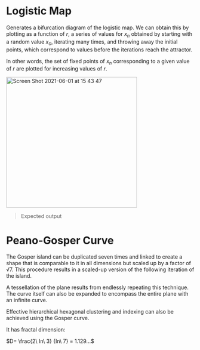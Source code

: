 # Logistic Map

Generates a bifurcation diagram of the logistic map. We can obtain this by plotting as a function of <i>r</i>, a series of values for <i>x<sub>n</sub></i> obtained by starting with a random value <i>x<sub>0</sub></i>, iterating many times, and throwing away the initial points, which correspond to values before the iterations reach the attractor.

In other words, the set of fixed points of <i>x<sub>n</sub></i> corresponding to a given value of <i>r</i> are plotted for increasing values of <i>r</i>.

<img width="350" alt="Screen Shot 2021-06-01 at 15 43 47" src="https://user-images.githubusercontent.com/83437383/120394157-44f86080-c2f0-11eb-9987-fe1abf9e6f0f.png">

> Expected output

# Peano-Gosper Curve

The Gosper island can be duplicated seven times and linked to create a shape that is comparable to it in all dimensions but scaled up by a factor of √7. This procedure results in a scaled-up version of the following iteration of the island. 

A tessellation of the plane results from endlessly repeating this technique. The curve itself can also be expanded to encompass the entire plane with an infinite curve.

Effective hierarchical hexagonal clustering and indexing can also be achieved using the Gosper curve.

It has fractal dimension:

$D= \frac{2\ In\ 3} {In\ 7} = 1.129...$
